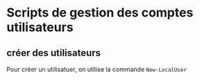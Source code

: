 # Scripts de gestion des comptes utilisateurs

## créer des utilisateurs

Pour créer un utilisatuer, on utilise la commande ```New-LocalUser```
